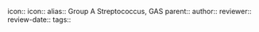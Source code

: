 icon:: 
icon::
alias:: Group A Streptococcus, GAS
parent::
author::
reviewer::
review-date::
tags::

